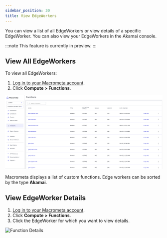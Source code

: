 ```yaml
---
sidebar_position: 30
title: View EdgeWorkers
---
```


You can view a list of all EdgeWorkers or view details of a specific EdgeWorker. You can also view your EdgeWorkers in the Akamai console.

:::note
This feature is currently in preview.
:::

## View All EdgeWorkers

To view all EdgeWorkers:

1. [Log in to your Macrometa account](https://auth-play.macrometa.io/).
2. Click **Compute > Functions**.

![Functions](/img/functions/functions_view.png)

Macrometa displays a list of custom functions. Edge workers can be sorted by the type **Akamai**.

## View EdgeWorker Details

1. [Log in to your Macrometa account](https://auth-play.macrometa.io/).
2. Click **Compute > Functions**.
3. Click the EdgeWorker for which you want to view details.

![Function Details](/img/functions/view-function-details.png)
